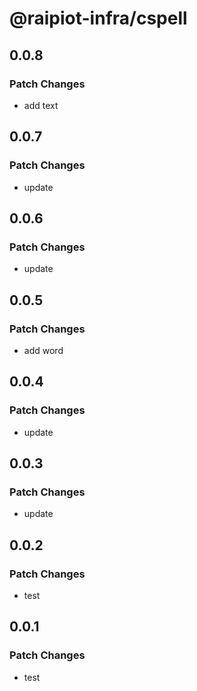 # @raipiot-infra/cspell

## 0.0.8

### Patch Changes

- add text

## 0.0.7

### Patch Changes

- update

## 0.0.6

### Patch Changes

- update

## 0.0.5

### Patch Changes

- add word

## 0.0.4

### Patch Changes

- update

## 0.0.3

### Patch Changes

- update

## 0.0.2

### Patch Changes

- test

## 0.0.1

### Patch Changes

- test
